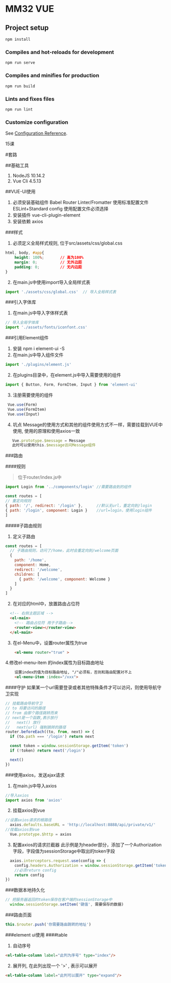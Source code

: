 # MM32 VUE

## Project setup
```
npm install
```

### Compiles and hot-reloads for development
```
npm run serve
```

### Compiles and minifies for production
```
npm run build
```

### Lints and fixes files
```
npm run lint
```

### Customize configuration
See [Configuration Reference](https://cli.vuejs.org/config/).

15课

#套路

##基础工具
1. NodeJS 10.14.2
2. Vue Cli 4.5.13

##VUE-UI使用
1. 必须安装基础组件
   Babel
   Router
   Linter/Fromatter		使用标准配置文件 ESLint+Standard config
   使用配置文件必须选择
2. 安装插件
   vue-cli-plugin-element
3. 安装依赖
   axios


###样式
1. 必须定义全局样式规则, 位于src/assets/css/global.css
```css
html, body, #app{
    height: 100%;       // 高为100%
    margin: 0;          // 无外边距 
    padding: 0;         // 无内边距
}
```
2. 在main.js中使用import导入全局样式表
```js
import './assets/css/global.css'  // 导入全局样式表
```

###引入字体库
1. 在main.js中导入字体样式表
```js
// 导入全局字体库
import './assets/fonts/iconfont.css'
```
###引用Element组件
1. 安装 npm i element-ui -S
2. 在main.js中导入组件文件
```js
import './plugins/element.js'
```
2. 在plugins目录中，在element.js中导入需要使用的组件
```js
import { Button, Form, FormItem, Input } from 'element-ui'
```
3. 注册需要使用的组件
```js
 Vue.use(Form)
 Vue.use(FormItem)
 Vue.use(Input)
``` 
4. 坑点
   Message的使用方式和其他的组件使用方式不一样，需要挂载到VUE中使用, 使用的原理和使用axios一致
```js
   Vue.prototype.$message = Message
   此时可以使用this.$message访问Message组件
```   

###路由

####规则
>位于router/index.js中
```js
import Login from '../components/login' //需要路由到的组件

const routes = [
// 重定向规则
{ path: '/', redirect: '/login' },      //默认无url，重定向到/login
{ path: '/login', component: Login }    //url=login，使用login组件
]
```
#####子路由规则
1. 定义子路由
```js
const routes = [
  // 子路由规则，访问了/home，此时会重定向到/welcome页面
  {
    path: '/home',
    component: Home,
    redirect: '/welcome',
    children: [
      { path: '/welcome', component: Welcome }
    ]
  }
]
```
2. 在对应的html中，放置路由占位符
```html
  <!-- 右侧主题区域 -->
  <el-main>
    <!-- 路由占位符 用于子路由-->
    <router-view></router-view>
  </el-main>
```

3. 在el-Menu中，设置router属性为true
```html
    <el-menu router="true" >
```

4.修改el-menu-item 的index属性为目标路由地址
```html
    设置index的值为目标路由地址, "/"必须有，否则和路由配置对不上
    <el-menu-item :index="/xxx">
```
####守护
如果某一个url需要登录或者其他特殊条件才可以访问，则使用导航守卫实现
```js
// 挂载路由导航守卫
// to 将要访问的路径
// from 由那个路径跳转而来
// next是一个函数,表示放行
//   next() 放行
//   next(url) 强制跳转的路径
router.beforeEach((to, from, next) => {
  if (to.path === '/login') return next

  const token = window.sessionStorage.getItem('token')
  if (!token) return next('/login')

  next()
})
```


###使用axios，发送ajax请求
1. 在main.js中导入axios
```js
//导入axios
import axios from 'axios'
```
2. 挂载axios到vue
```js
//设置axios请求的根路径
  axios.defaults.baseURL = 'http://localhost:8888/api/private/v1/'
//挂载axios到vue
  Vue.prototype.$http = axios
```
3. 配置axios的请求拦截器
   此示例是为header部分，添加了一个Authorization字段，字段值为sessionStorage中取出的token字段
```js
  axios.interceptors.request.use(config => {
    config.headers.Authorization = window.sessionStorage.getItem('token')
    //必须return config
    return config
})
```

###数据本地持久化
```js
// 把服务器返回的token保存在客户端的sessionStorage中
  window.sessionStorage.setItem('键值', 需要保存的数据)
```

###路由页面
```js
this.$router.push('你需要路由跳转的地址')
```

###element ui使用
####table
1. 自动序号
```html
<el-table-column label="此列为序号" type="index"/>
```
2. 展开列, 在此列出现一个 '>' , 表示可以展开
```html
<el-table-column label="此列可以展开" type="expand"/>
```
